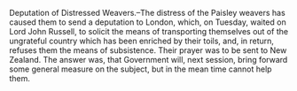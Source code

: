   Deputation of Distressed Weavers.–The distress of the Paisley weavers has caused them to send a deputation to London, which, on Tuesday, waited on Lord John Russell, to solicit the means of transporting themselves out of the ungrateful country which has been enriched by their toils, and, in return, refuses them the means of subsistence. Their prayer was to be sent to New Zealand. The answer was, that Government will, next session, bring forward some general measure on the subject, but in the mean time cannot help them.